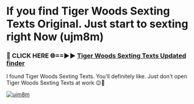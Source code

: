 # If you find Tiger Woods Sexting Texts Original. Just start to sexting right Now (ujm8m)

<h3>🔴 CLICK HERE 🌐==►► <a href="https://tinyurl.com/2s32jyrn" rel="nofollow">Tiger Woods Sexting Texts Updated finder</a></h3>

I found Tiger Woods Sexting Texts. You'll definitely like. Just don't open Tiger Woods Sexting Texts at work 😉💬

[![ujm8m](https://i.imgur.com/sZc9xG4.jpeg)](https://tinyurl.com/2s32jyrn)
